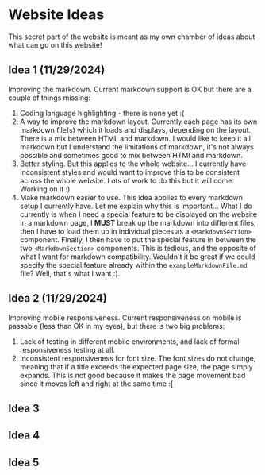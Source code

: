 # Website Ideas

This secret part of the website is meant as my own chamber of ideas about what can go on this website!

## Idea 1 (11/29/2024)

Improving the markdown. Current markdown support is OK but there are a couple of things missing:

1. Coding language highlighting - there is none yet :(
2. A way to improve the markdown layout. Currently each page has its own markdown file(s) which it loads and displays, depending on the layout. There is a mix between HTML and markdown. I would like to keep it all markdown but I understand the limitations of markdown, it's not always possible and sometimes good to mix between HTMl and markdown.
3. Better styling. But this applies to the whole website... I currently have inconsistent styles and would want to improve this to be consistent across the whole website. Lots of work to do this but it will come. Working on it :)
4. Make markdown easier to use. This idea applies to every markdown setup I currently have. Let me explain why this is important... What I do currently is when I need a special feature to be displayed on the website in a markdown page, I **MUST** break up the markdown into different files, then I have to load them up in individual pieces as a `<MarkdownSection>` component. Finally, I then have to put the special feature in between the two `<MarkdownSection>` components. This is tedious, and the opposite of what I want for markdown compatibility. Wouldn't it be great if we could specify the special feature already within the `exampleMarkdownFile.md` file? Well, that's what I want :).

## Idea 2 (11/29/2024)

Improving mobile responsiveness. Current responsiveness on mobile is passable (less than OK in my eyes), but there is two big problems:

1. Lack of testing in different mobile environments, and lack of formal responsiveness testing at all.
2. Inconsistent responsiveness for font size. The font sizes do not change, meaning that if a title exceeds the expected page size, the page simply expands. This is not good because it makes the page movement bad since it moves left and right at the same time :[

## Idea 3

## Idea 4

## Idea 5
